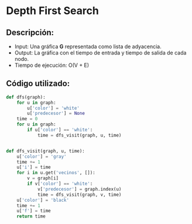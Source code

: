# Depth First Search

## Descripción:
* Input: Una gráfica **G** representada como lista de adyacencia.
* Output: La gráfica con el tiempo de entrada y tiempo de salida de cada nodo.
* Tiempo de ejecución: O(V + E)
## Código utilizado:
```python
def dfs(graph):
    for u in graph:
        u['color'] = 'white'
        u['predecesor'] = None
    time = 0
    for u in graph:
        if u['color'] == 'white':
            time = dfs_visit(graph, u, time)


def dfs_visit(graph, u, time):
    u['color'] = 'gray'
    time += 1
    u['i'] = time
    for i in u.get('vecinos', []):
        v = graph[i]
        if v['color'] == 'white':
            v['predecesor'] = graph.index(u)
            time = dfs_visit(graph, v, time)
    u['color'] = 'black'
    time += 1
    u['f'] = time
    return time
```